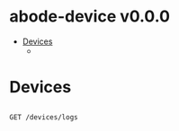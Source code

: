 # abode-device v0.0.0



- [Devices](#devices)
	- [](#)
	


# Devices

## 



	GET /devices/logs



